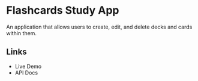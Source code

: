 # Flashcards Study App
An application that allows users to create, edit, and delete decks and cards within them.

## Links
+ Live Demo
+ API Docs
